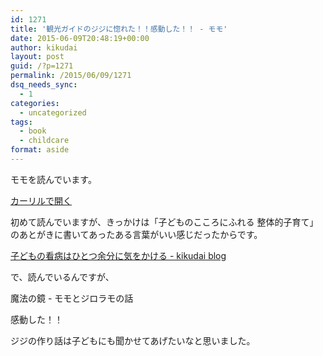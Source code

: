 ```yaml
---
id: 1271
title: '観光ガイドのジジに惚れた！！感動した！！ - モモ'
date: 2015-06-09T20:48:19+00:00
author: kikudai
layout: post
guid: /?p=1271
permalink: /2015/06/09/1271
dsq_needs_sync:
  - 1
categories:
  - uncategorized
tags:
  - book
  - childcare
format: aside
---
```

モモを読んでいます。

<a class="calil-widget" href="http://calil.jp/book/4001141272" data-widget-isbn="4001141272" data-widget-appkey="58f03cb403271b112a914da4ea971431" data-widget-width="100%" data-widget-associateid="kikudai-22" data-widget-image="true" data-widget-title="モモ (岩波少年文庫(127))" data-widget-author="ミヒャエル・エンデ">カーリルで開く</a>

初めて読んでいますが、きっかけは「子どものこころにふれる 整体的子育て」のあとがきに書いてあったある言葉がいい感じだったからです。

[子どもの看病はひとつ余分に気をかける - kikudai blog](/2015/06/05/1231)

で、読んでいるんですが、

魔法の鏡 - モモとジロラモの話

感動した！！

ジジの作り話は子どもにも聞かせてあげたいなと思いました。